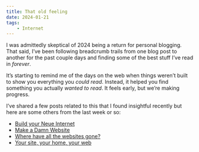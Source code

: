 ```yaml
---
title: That old feeling
date: 2024-01-21
tags:
    - Internet
---
```


I was admittedly skeptical of 2024 being a return for personal blogging. That said, I’ve been following breadcrumb trails from one blog post to another for the past couple days and finding some of the best stuff I’ve read in *forever*.

It’s starting to remind me of the days on the web when things weren’t built to show you everything you *could read*. Instead, it helped you find something you actually *wanted to read*. It feels early, but we’re making progress.

I’ve shared a few posts related to this that I found insightful recently but here are some others from the last week or so:

- [Build your Neue Internet](https://blog.webb.page/2024-01-16-manifesto.neue.txt)
- [Make a Damn Website](https://lmnt.me/blog/make-a-damn-website.html)
- [Where have all the websites gone?](https://www.fromjason.xyz/p/notebook/where-have-all-the-websites-gone/)
- [Your site, your home, your web](https://coryd.dev/posts/2024/your-site-your-home-your-web/)